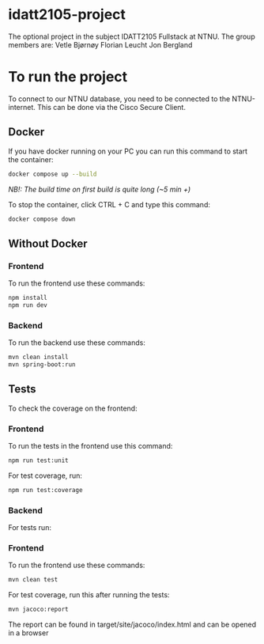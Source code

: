 # idatt2105-project
The optional project in the subject IDATT2105 Fullstack at NTNU.
The group members are:
Vetle Bjørnøy
Florian Leucht
Jon Bergland

# To run the project
To connect to our NTNU database, you need to be connected to the NTNU-internet. This can be done via the Cisco Secure Client.

## Docker
If you have docker running on your PC you can run this command to start the container:
```sh
docker compose up --build
```
*NB!: The build time on first build is quite long (~5 min +)*

To stop the container, click CTRL + C and type this command:
```sh
docker compose down
```

## Without Docker
### Frontend
To run the frontend use these commands:
```sh
npm install
npm run dev
```

### Backend
To run the backend use these commands:
```sh
mvn clean install
mvn spring-boot:run
```

## Tests
To check the coverage on the frontend:
### Frontend
To run the tests in the frontend use this command:
```sh
npm run test:unit
```

For test coverage, run:
```sh
npm run test:coverage
```

### Backend
For tests run: 
### Frontend
To run the frontend use these commands:
```sh
mvn clean test
```

For test coverage, run this after running the tests:
```sh
mvn jacoco:report
```
The report can be found in target/site/jacoco/index.html and can be opened in a browser